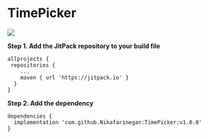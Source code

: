 # TimePicker

[![](https://jitpack.io/v/Nikafarinegan/TimePicker.svg)](https://jitpack.io/#Nikafarinegan/TimePicker)

**Step 1. Add the JitPack repository to your build file**
```
allprojects {
 repositories {
    ...
    maven { url 'https://jitpack.io' }
  }
}
  ```
  
  
  **Step 2. Add the dependency**
```
dependencies {
  implementation 'com.github.Nikafarinegan:TimePicker:v1.0.0'
}
```
